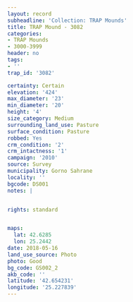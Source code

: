 ```yaml
---
layout: record
subheadline: 'Collection: TRAP Mounds'
title: TRAP Mound - 3082
categories:
- TRAP Mounds
- 3000-3999
header: no
tags:
- ''
trap_id: '3082'

certainty: Certain
elevation: '424'
max_diameter: '23'
min_diameter: '20'
height: '4'
size_category: Medium
surrounding_land_use: Pasture
surface_condition: Pasture
robbed: Yes
crm_condition: '2'
crm_intactness: '1'
campaign: '2010'
source: Survey
municipality: Gorno Sahrane
locality: ''
bgcode: DS001
notes: |


rights: standard


maps:
  lat: 42.6285
  lon: 25.2442
date: 2018-05-16
land_use_source: Photo
photo: Good
bg_code: GS002_2
akb_code: ''
latitude: '42.654231'
longitude: '25.227839'
---
```

